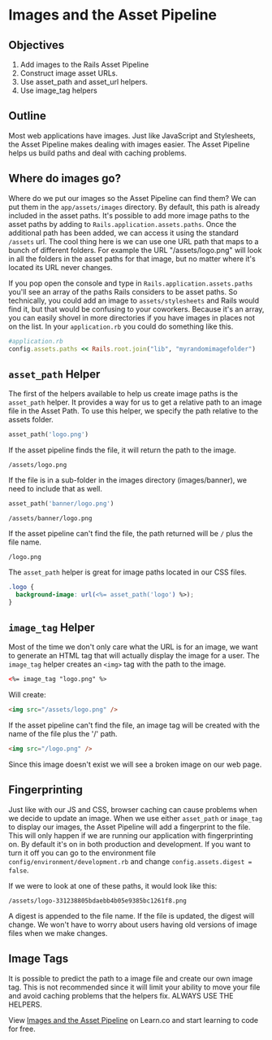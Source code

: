# Images and the Asset Pipeline

## Objectives

1. Add images to the Rails Asset Pipeline
2. Construct image asset URLs.
3. Use asset_path and asset_url helpers.
4. Use image_tag helpers

## Outline
Most web applications have images. Just like JavaScript and Stylesheets, the Asset Pipeline makes dealing with images easier. The Asset Pipeline helps us build paths and deal with caching problems.

## Where do images go?
Where do we put our images so the Asset Pipeline can find them? We can put them in the `app/assets/images` directory. By default, this path is already included in the asset paths. It's possible to add more image paths to the asset paths by adding to `Rails.application.assets.paths`. Once the additional path has been added, we can access it using the standard `/assets` url. The cool thing here is we can use one URL path that maps to a bunch of different folders. For example the URL "/assets/logo.png" will look in all the folders in the asset paths for that image, but no matter where it's located its URL never changes.

If you pop open the console and type in `Rails.application.assets.paths` you'll see an array of the paths Rails considers to be asset paths. So technically, you could add an image to `assets/stylesheets` and Rails would find it, but that would be confusing to your coworkers. Because it's an array, you can easily shovel in more directories if you have images in places not on the list. In your `application.rb` you could do something like this.

```ruby
#application.rb
config.assets.paths << Rails.root.join("lib", "myrandomimagefolder")
```

## `asset_path` Helper
The first of the helpers available to help us create image paths is the `asset_path` helper. It provides a way for us to get a relative path to an image file in the Asset Path. To use this helper, we specify the path relative to the assets folder.

```ruby
asset_path('logo.png')
```

If the asset pipeline finds the file, it will return the path to the
image.

```
/assets/logo.png
```

If the file is in a sub-folder in the images directory (images/banner), we need to include that as well.

```ruby
asset_path('banner/logo.png')
```

```
/assets/banner/logo.png
```

If the asset pipeline can't find the file, the path returned will be `/` plus the file name.

```
/logo.png
```

The `asset_path` helper is great for image paths located in our CSS files.

```css
.logo {
  background-image: url(<%= asset_path('logo') %>);
}
```

## `image_tag` Helper
Most of the time we don't only care what the URL is for an image, we want to generate an HTML tag that will actually display the image for a user.
The `image_tag` helper creates an `<img>` tag with the path to the image.

```html
<%= image_tag "logo.png" %>
```

Will create:

```html
<img src="/assets/logo.png" />
```

If the asset pipeline can't find the file, an image tag will be created with the name of the file plus the '/' path.

```html
<img src="/logo.png" />
```

Since this image doesn't exist we will see a broken image on our web page.

## Fingerprinting
Just like with our JS and CSS, browser caching can cause problems when we decide to update an image. When we use either `asset_path` or `image_tag` to display our images, the Asset Pipeline will add a fingerprint to the file. This will only happen if we are running our application with fingerprinting on. By default it's on in both production and development. If you want to turn it off you can go to the environment file `config/environment/development.rb` and change `config.assets.digest = false`.

If we were to look at one of these paths, it would look like this:

```
/assets/logo-331238805bdaebb4b05e9385bc1261f8.png
```

A digest is appended to the file name. If the file is updated, the digest will change. We won't have to worry about users having old versions of image files when we make changes.

## Image Tags
It is possible to predict the path to a image file and create our own image tag. This is not recommended since it will limit your ability to move your file and avoid caching problems that the helpers fix. ALWAYS USE THE HELPERS.

<p data-visibility='hidden'>View <a href='https://learn.co/lessons/images-and-the-asset-pipeline' title='Images and the Asset Pipeline'>Images and the Asset Pipeline</a> on Learn.co and start learning to code for free.</p>

